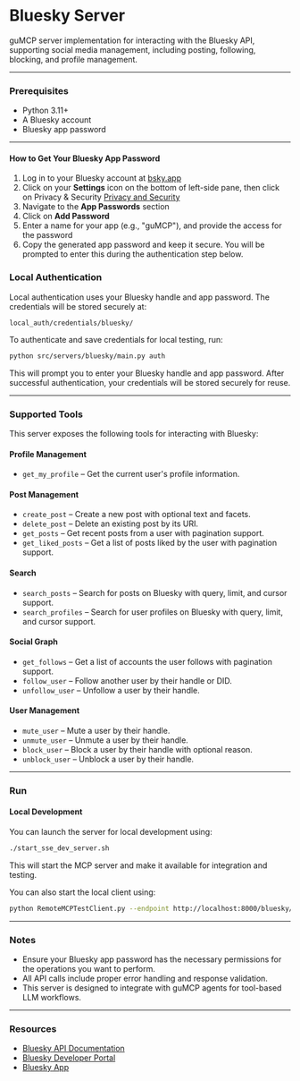 # Bluesky Server

guMCP server implementation for interacting with the Bluesky API, supporting social media management, including posting, following, blocking, and profile management.

---

### Prerequisites

- Python 3.11+
- A Bluesky account
- Bluesky app password

---

#### How to Get Your Bluesky App Password

1. Log in to your Bluesky account at [bsky.app](https://bsky.app)
2. Click on your **Settings** icon on the bottom of left-side pane, then click on Privacy & Security [Privacy and Security](https://bsky.app/settings/privacy-and-security)
3. Navigate to the **App Passwords** section
4. Click on **Add Password**
5. Enter a name for your app (e.g., "guMCP"), and provide the access for the password
6. Copy the generated app password and keep it secure. You will be prompted to enter this during the authentication step below.

### Local Authentication

Local authentication uses your Bluesky handle and app password. The credentials will be stored securely at:

```
local_auth/credentials/bluesky/
```

To authenticate and save credentials for local testing, run:

```bash
python src/servers/bluesky/main.py auth
```

This will prompt you to enter your Bluesky handle and app password. After successful authentication, your credentials will be stored securely for reuse.

---

### Supported Tools

This server exposes the following tools for interacting with Bluesky:

#### Profile Management

- `get_my_profile` – Get the current user's profile information.

#### Post Management

- `create_post` – Create a new post with optional text and facets.
- `delete_post` – Delete an existing post by its URI.
- `get_posts` – Get recent posts from a user with pagination support.
- `get_liked_posts` – Get a list of posts liked by the user with pagination support.

#### Search

- `search_posts` – Search for posts on Bluesky with query, limit, and cursor support.
- `search_profiles` – Search for user profiles on Bluesky with query, limit, and cursor support.

#### Social Graph

- `get_follows` – Get a list of accounts the user follows with pagination support.
- `follow_user` – Follow another user by their handle or DID.
- `unfollow_user` – Unfollow a user by their handle.

#### User Management

- `mute_user` – Mute a user by their handle.
- `unmute_user` – Unmute a user by their handle.
- `block_user` – Block a user by their handle with optional reason.
- `unblock_user` – Unblock a user by their handle.

---

### Run

#### Local Development

You can launch the server for local development using:

```bash
./start_sse_dev_server.sh
```

This will start the MCP server and make it available for integration and testing.

You can also start the local client using:

```bash
python RemoteMCPTestClient.py --endpoint http://localhost:8000/bluesky/local
```

---

### Notes

- Ensure your Bluesky app password has the necessary permissions for the operations you want to perform.
- All API calls include proper error handling and response validation.
- This server is designed to integrate with guMCP agents for tool-based LLM workflows.

---

### Resources

- [Bluesky API Documentation](https://atproto.com/guides/overview)
- [Bluesky Developer Portal](https://atproto.com/)
- [Bluesky App](https://bsky.app)
